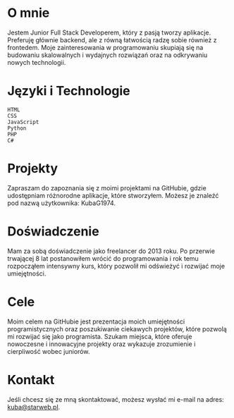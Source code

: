 <h1>O mnie</h1>

Jestem Junior Full Stack Developerem, który z pasją tworzy aplikacje. Preferuję głównie backend, ale z równą łatwością radzę sobie również z frontedem. Moje zainteresowania w programowaniu skupiają się na budowaniu skalowalnych i wydajnych rozwiązań oraz na odkrywaniu nowych technologii.

<h1>Języki i Technologie</h1>

    HTML
    CSS
    JavaScript
    Python
    PHP
    C#

<h1>Projekty</h1>

Zapraszam do zapoznania się z moimi projektami na GitHubie, gdzie udostępniam różnorodne aplikacje, które stworzyłem. Możesz je znaleźć pod nazwą użytkownika: KubaG1974.

<h1>Doświadczenie</h1>

Mam za sobą doświadczenie jako freelancer do 2013 roku. Po przerwie trwającej 8 lat postanowiłem wrócić do programowania i rok temu rozpocząłem intensywny kurs, który pozwolił mi odświeżyć i rozwijać moje umiejętności.

<h1>Cele</h1>

Moim celem na GitHubie jest prezentacja moich umiejętności programistycznych oraz poszukiwanie ciekawych projektów, które pozwolą mi rozwijać się jako programista. Szukam miejsca, które oferuje nowoczesne i innowacyjne projekty oraz wykazuje zrozumienie i cierpliwość wobec juniorów.

<h1>Kontakt</h1>

Jeśli chcesz się ze mną skontaktować, możesz wysłać mi e-mail na adres: kuba@starweb.pl.
